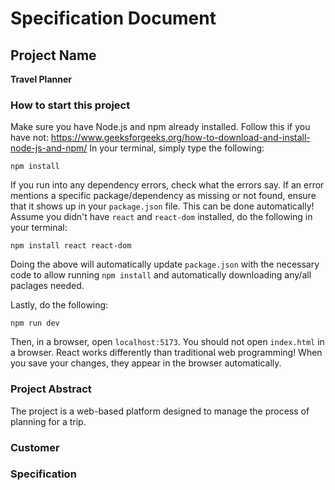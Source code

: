 # Specification Document
## Project Name
**Travel Planner**
### How to start this project
Make sure you have Node.js and npm already installed.
Follow this if you have not: https://www.geeksforgeeks.org/how-to-download-and-install-node-js-and-npm/
In your terminal, simply type the following:
```
npm install
```

If you run into any dependency errors, check what the errors say. 
If an error mentions a specific package/dependency as missing or not found, ensure that it shows up in your `package.json` file.
This can be done automatically!
Assume you didn't have `react` and `react-dom` installed, do the following in your terminal: 
```
npm install react react-dom
```
Doing the above will automatically update `package.json` with the necessary code to allow running `npm install` and automatically downloading any/all paclages needed.

Lastly, do the following:
```
npm run dev
```

Then, in a browser, open `localhost:5173`. You should not open `index.html` in a browser.
React works differently than traditional web programming! 
When you save your changes, they appear in the browser automatically.
### Project Abstract
The project is a web-based platform designed to manage the process of planning for a trip.

### Customer
<!--A brief description of the customer for this software, both in general (the
population who might eventually use such a system) and specifically for this
document (the customer(s) who informed this document). Every project will have a
customer from the CS506 instructional staff. Requirements should not be derived
simply from discussion among team members. Ideally your customer should not only
talk to you about requirements but also be excited later in the semester to use the
system.-->

### Specification
<!--A detailed specification of the system. UML, or other diagrams, such as finite
automata, or other appropriate specification formalisms, are encouraged over
natural language.-->
<!--Include sections, for example, illustrating the database architecture (with,
for example, an ERD).-->
<!--Included below are some sample diagrams, including some example tech stack
diagrams.-->

